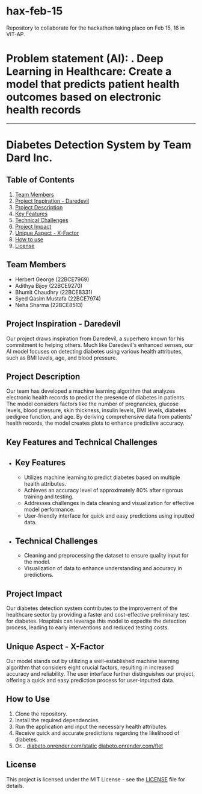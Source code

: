# hax-feb-15

Repository to collaborate for the hackathon taking place on Feb 15, 16 in VIT-AP.

# Problem statement (AI): . Deep Learning in Healthcare: Create a model that predicts patient health outcomes based on electronic health records

---

# Diabetes Detection System by Team Dard Inc.

## Table of Contents
1. [Team Members](#team-members)
2. [Project Inspiration - Daredevil](#project-inspiration)
3. [Project Description](#project-description)
4. [Key Features](#key-features)
5. [Technical Challenges](#technical-challenges)
6. [Project Impact](#project-impact)
7. [Unique Aspect - X-Factor](#unique-aspect)
8. [How to use](#how-to-use)
9. [License](#license)



## Team Members <a name="team-members"></a>
- Herbert George (22BCE7969)
- Adithya Bijoy (22BCE9270)
- Bhumit Chaudhry (22BCE8331)
- Syed Qasim Mustafa (22BCE7974)
- Neha Sharma (22BCE8513)

## Project Inspiration - Daredevil <a name="project-inspiration"></a>
Our project draws inspiration from Daredevil, a superhero known for his commitment to helping others. Much like Daredevil's enhanced senses, our AI model focuses on detecting diabetes using various health attributes, such as BMI levels, age, and blood pressure.

## Project Description <a name="project-description"></a>
Our team has developed a machine learning algorithm that analyzes electronic health records to predict the presence of diabetes in patients. The model considers factors like the number of pregnancies, glucose levels, blood pressure, skin thickness, insulin levels, BMI levels, diabetes pedigree function, and age. By deriving comprehensive data from patients' health records, the model creates plots to enhance predictive accuracy.

## Key Features and Technical Challenges
- ## Key Features <a name="key-features"></a>
  - Utilizes machine learning to predict diabetes based on multiple health attributes.
  - Achieves an accuracy level of approximately 80% after rigorous training and testing.
  - Addresses challenges in data cleaning and visualization for effective model performance.
  - User-friendly interface for quick and easy predictions using inputted data.

- ## Technical Challenges <a name="technical-challenges"></a>
  - Cleaning and preprocessing the dataset to ensure quality input for the model.
  - Visualization of data to enhance understanding and accuracy in predictions.

## Project Impact <a name="project-impact"></a>
Our diabetes detection system contributes to the improvement of the healthcare sector by providing a faster and cost-effective preliminary test for diabetes. Hospitals can leverage this model to expedite the detection process, leading to early interventions and reduced testing costs.

## Unique Aspect - X-Factor <a name="unique-aspect"></a>
Our model stands out by utilizing a well-established machine learning algorithm that considers eight crucial factors, resulting in increased accuracy and reliability. The user interface further distinguishes our project, offering a quick and easy prediction process for user-inputted data.


## How to Use <a name="how-to-use"></a>
1. Clone the repository.
2. Install the required dependencies.
3. Run the application and input the necessary health attributes.
4. Receive quick and accurate predictions regarding the likelihood of diabetes.
5. Or... [diabeto.onrender.com/static](https://diabeto.onrender.com/static) [diabeto.onrender.com/flet](https://diabeto.onrender.com/static)

## License <a name= "license"></a>

This project is licensed under the MIT License - see the [LICENSE](LICENSE.md) file for details.

